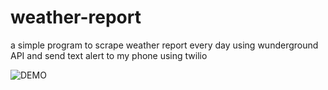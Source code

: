 # weather-report
a simple program to scrape weather report every day using wunderground API and send text alert to my phone using twilio

![DEMO](https://user-images.githubusercontent.com/15655305/33527248-5fafcd0a-d81b-11e7-9441-28e2cbe9ca2c.jpg)
